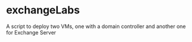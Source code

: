 # exchangeLabs
A script to deploy two VMs, one with a domain controller and another one for Exchange Server
